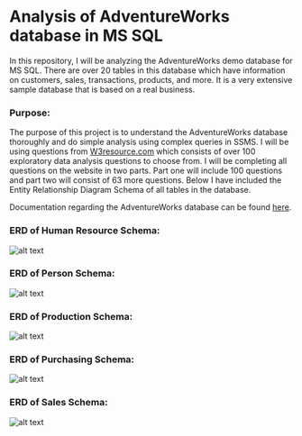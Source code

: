 # Analysis of AdventureWorks database in MS SQL

In this repository, I will be analyzing the AdventureWorks demo database for MS SQL. There are over 20 tables in this database which have information on customers, sales, transactions, products, and more. It is a very extensive sample database that is based on a real business.

### Purpose:
The purpose of this project is to understand the AdventureWorks database thoroughly and do simple analysis using complex queries in SSMS. I will be using questions from [W3resource.com](https://www.w3resource.com) which consists of over 100 exploratory data analysis questions to choose from. I will be completing all questions on the website in two parts. Part one will include 100 questions and part two will consist of 63 more questions. Below I have included the Entity Relationship Diagram Schema of all tables in the database.

Documentation regarding the AdventureWorks database can be found [here](https://learn.microsoft.com/en-us/sql/samples/adventureworks-install-configure?view=sql-server-ver16&tabs=ssms).

### ERD of Human Resource Schema: 
![alt text](adventureworks-humanresources.png)

### ERD of Person Schema:
![alt text](adventureworks-person.png)

### ERD of Production Schema:
![alt text](adventureworks-production.png)

### ERD of Purchasing Schema:
![alt text](adventureworks-purchasing.png)

### ERD of Sales Schema:
![alt text](adventureworks-sales.png)
